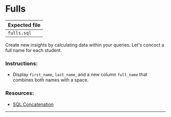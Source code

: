 # Fulls

| Expected file         |
| --------------------- |
| `fulls.sql` |

Create new insights by calculating data within your queries. Let's concoct a full name for each student.

### Instructions:

- Display `first_name`, `last_name`, and a new column `full_name` that combines both names with a space.

### Resources:

- [SQL Concatenation](https://www.w3schools.com/sql/sql_ref_concat.asp)

---
